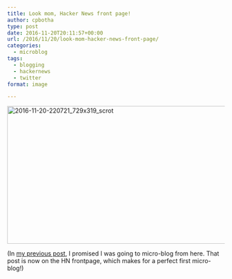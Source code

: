```yaml
---
title: Look mom, Hacker News front page!
author: cpbotha
type: post
date: 2016-11-20T20:11:57+00:00
url: /2016/11/20/look-mom-hacker-news-front-page/
categories:
  - microblog
tags:
  - blogging
  - hackernews
  - twitter
format: image

---
```

[<img data-attachment-id="2580" data-permalink="https://cpbotha.net/2016/11/20/look-mom-hacker-news-front-page/2016-11-20-220721_729x319_scrot/" data-orig-file="https://cpbotha.net/wp-content/uploads/2016/11/2016-11-20-220721_729x319_scrot.png" data-orig-size="729,319" data-comments-opened="1" data-image-meta="{&quot;aperture&quot;:&quot;0&quot;,&quot;credit&quot;:&quot;&quot;,&quot;camera&quot;:&quot;&quot;,&quot;caption&quot;:&quot;&quot;,&quot;created_timestamp&quot;:&quot;0&quot;,&quot;copyright&quot;:&quot;&quot;,&quot;focal_length&quot;:&quot;0&quot;,&quot;iso&quot;:&quot;0&quot;,&quot;shutter_speed&quot;:&quot;0&quot;,&quot;title&quot;:&quot;&quot;,&quot;orientation&quot;:&quot;0&quot;}" data-image-title="2016-11-20-220721_729x319_scrot" data-image-description="" data-medium-file="https://cpbotha.net/wp-content/uploads/2016/11/2016-11-20-220721_729x319_scrot-300x131.png" data-large-file="https://cpbotha.net/wp-content/uploads/2016/11/2016-11-20-220721_729x319_scrot.png" class="alignnone size-full wp-image-2580" src="https://cpbotha.net/wp-content/uploads/2016/11/2016-11-20-220721_729x319_scrot.png" alt="2016-11-20-220721_729x319_scrot" width="729" height="319" srcset="https://cpbotha.net/wp-content/uploads/2016/11/2016-11-20-220721_729x319_scrot.png 729w, https://cpbotha.net/wp-content/uploads/2016/11/2016-11-20-220721_729x319_scrot-300x131.png 300w" sizes="(max-width: 709px) 85vw, (max-width: 909px) 67vw, (max-width: 984px) 61vw, (max-width: 1362px) 45vw, 600px" />][1]

(In [my previous post][2], I promised I was going to micro-blog from here. That post is now on the HN frontpage, which makes for a perfect first micro-blog!)

 [1]: https://news.ycombinator.com/item?id=13000445
 [2]: /2016/11/19/lets-replace-twitter-with-something-much-better/